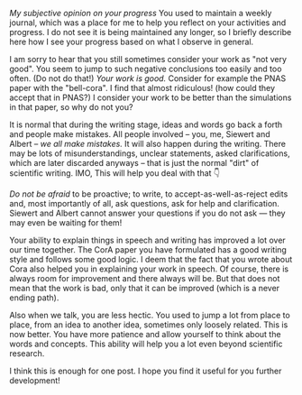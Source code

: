 *My subjective opinion on your progress*
You used to maintain a weekly journal, which was a place for me to help you reflect on your activities and progress. I do not see it is being maintained any longer, so I briefly describe here how I see your progress based on what I observe in general. 

I am sorry to hear that you still sometimes consider your work as "not very good". You seem to jump to such negative conclusions too easily and too often. (Do not do that!)
*Your work is good.* 
Consider for example the PNAS paper with the "bell-cora". I find that almost ridiculous! (how could they accept that in PNAS?)
I consider your work to be better than the simulations in that paper, so why do not you?

It is normal that during the writing stage, ideas and words go back a forth and people make mistakes. All people involved – you, me, Siewert and Albert – *we all make mistakes.* 
It will also happen during the writing. There may be lots of misunderstandings, unclear statements, asked clarifications, which are later discarded anyways – that is just the normal "dirt" of scientific writing. 
IMO, This will help you deal with that 👇

*Do not be afraid* to be proactive; to write, to accept-as-well-as-reject edits and, most importantly of all, ask questions, ask for help and clarification. Siewert and Albert cannot answer your questions if you do not ask — they may even be waiting for them!

Your ability to explain things in speech and writing has improved a lot over our time together. The CorA paper you have formulated has a good writing style and follows some good logic. I deem that the fact that you wrote about Cora also helped you in explaining your work in speech. Of course, there is always room for improvement and there always will be. But that does not mean that the work is bad, only that it can be improved (which is a never ending path). 

Also when we talk, you are less hectic. You used to jump a lot from place to place, from an idea to another idea, sometimes only loosely related. This is now better. You have more patience and allow yourself to think about the words and concepts. This ability will help you a lot even beyond scientific research.  

I think this is enough for one post. 
I hope you find it useful for you further development!
